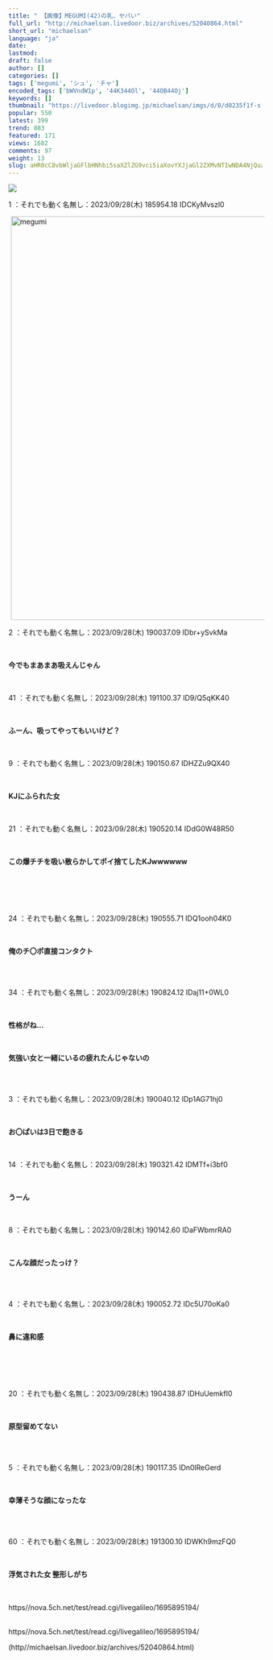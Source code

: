 ```yaml
---
title: " 【画像】MEGUMI(42)の乳、ヤバい"
full_url: "http://michaelsan.livedoor.biz/archives/52040864.html"
short_url: "michaelsan"
language: "ja"
date: 
lastmod: 
draft: false
author: []
categories: []
tags: ['megumi', 'シュ', 'チャ']
encoded_tags: ['bWVndW1p', '44K344Ol', '44OB44Oj']
keywords: []
thumbnail: "https://livedoor.blogimg.jp/michaelsan/imgs/d/0/d0235f1f-s.jpg"
popular: 550
latest: 399
trend: 883
featured: 171
views: 1682
comments: 97
weight: 13
slug: aHR0cC8vbWljaGFlbHNhbi5saXZlZG9vci5iaXovYXJjaGl2ZXMvNTIwNDA4NjQuaHRtbA==
---
```


![](https://livedoor.blogimg.jp/michaelsan/imgs/d/0/d0235f1f-s.jpg)

<div><p>1 ：それでも動く名無し：2023/09/28(木) 185954.18 IDCKyMvszl0</p><a target='_blank' title='megumi' href='https//livedoor.blogimg.jp/michaelsan/imgs/0/3/03a65d0c.jpg'><img class='pict' hspace='5' alt='megumi' border='0' height='802' width='680' src='https//livedoor.blogimg.jp/michaelsan/imgs/0/3/03a65d0c-s.jpg'></a><br><p>2 ：それでも動く名無し：2023/09/28(木) 190037.09 IDbr+ySvkMa</p><br><b><p>今でもまあまあ吸えんじゃん</p></b><br><p>41 ：それでも動く名無し：2023/09/28(木) 191100.37 ID9/Q5qKK40</p><br><b><p>ふーん、吸ってやってもいいけど？ </p></b><br><p>9 ：それでも動く名無し：2023/09/28(木) 190150.67 IDHZZu9QX40</p><br><b><p>KJにふられた女</p></b><br><p>21 ：それでも動く名無し：2023/09/28(木) 190520.14 IDdG0W48R50</p><br><b><p><p>この爆チチを吸い散らかしてポイ捨てしたKJwwwwww </p><br></p><br></b><br><p>24 ：それでも動く名無し：2023/09/28(木) 190555.71 IDQ1ooh04K0</p><br><b><p>俺のチ〇ポ直接コンタクト <br></p><br></b><br><p>34 ：それでも動く名無し：2023/09/28(木) 190824.12 IDaj11+0WL0</p><br><p><b><p>性格がね…</p></b></p><p><b><p><br></p></b></p><b><p>気強い女と一緒にいるの疲れたんじゃないの <br></p><br></b><br><p>3 ：それでも動く名無し：2023/09/28(木) 190040.12 IDp1AG71hj0</p><br><b><p>お〇ぱいは3日で飽きる </p></b><br><p>14 ：それでも動く名無し：2023/09/28(木) 190321.42 IDMTf+i3bf0</p><br><b><p>うーん </p></b><br><p>8 ：それでも動く名無し：2023/09/28(木) 190142.60 IDaFWbmrRA0</p><br><b><p>こんな顔だったっけ？ </p><br></b><br><p>4 ：それでも動く名無し：2023/09/28(木) 190052.72 IDc5U70oKa0</p><br><b><p><p>鼻に違和感 </p><br></p><br></b><br><p>20 ：それでも動く名無し：2023/09/28(木) 190438.87 IDHuUemkfI0</p><br><b><p>原型留めてない </p><br></b><br><p>5 ：それでも動く名無し：2023/09/28(木) 190117.35 IDn0lReGerd</p><br><b><p>幸薄そうな顔になったな <br></p><br></b><br><p>60 ：それでも動く名無し：2023/09/28(木) 191300.10 IDWKh9mzFQ0</p><br><b><p>浮気された女 整形しがち </p><br></b><br>https//nova.5ch.net/test/read.cgi/livegalileo/1695895194/<br><br clear='all'> <p id='a6850dc6aefc0d5bbff2bea180d92d89'> </p> <p id='a6850dc6aefc0d5bbff2bea180d92d89'> </p> <p class='alistcloud-container-6795'></p> <p>https//nova.5ch.net/test/read.cgi/livegalileo/1695895194/</p></div>

(http//michaelsan.livedoor.biz/archives/52040864.html)
